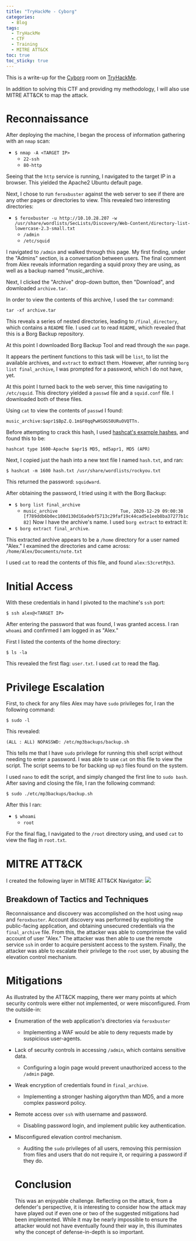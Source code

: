 ```yaml
---
title: "TryHackMe - Cyborg"
categories:
  - Blog
tags:
  - TryHackMe
  - CTF
  - Training
  - MITRE ATT&CK
toc: true
toc_sticky: true
---
```


This is a write-up for the [Cyborg](https://tryhackme.com/room/cyborgt8) room on [TryHackMe](https://tryhackme.com/). 

In addition to solving this CTF and providing my methodology, I will also use MITRE ATT&CK to map the attack.

# Reconnaissance
After deploying the machine, I began the process of information gathering with an `nmap` scan:
- `$ nmap -A <TARGET IP>`
    - `22-ssh`
    - `80-http`

Seeing that the `http` service is running, I navigated to the target IP in a browser. This yielded the Apache2 Ubuntu default page.

Next, I chose to run `feroxbuster` against the web server to see if there are any other pages or directories to view. This revealed two interesting directories:
- `$ feroxbuster -u http://10.10.28.207 -w /usr/share/wordlists/SecLists/Discovery/Web-Content/directory-list-lowercase-2.3-small.txt`
    - `/admin`
    - `/etc/squid`

I navigated to `/admin` and walked through this page. My first finding, under the "Admins" section, is a conversation between users. The final comment from Alex reveals information regarding a squid proxy they are using, as well as a backup named "music_archive.

Next, I clicked the "Archive" drop-down button, then "Download", and downloaded `archive.tar`.

In order to view the contents of this archive, I used the `tar` command:

`tar -xf archive.tar`

This reveals a series of nested directories, leading to `/final_directory`, which contains a `README` file. I used `cat` to read `README`, which revealed that this is a Borg Backup repository.

At this point I downloaded Borg Backup Tool and read through the `man` page.

It appears the pertinent functions to this task will be `list`, to list the available archives, and `extract` to extract them. However, after running `borg list final_archive`, I was prompted for a password, which I do not have, yet.

At this point I turned back to the web server, this time navigating to `/etc/squid`. This directory yielded a `passwd` file and a `squid.conf` file. I downloaded both of these files.

Using `cat` to view the contents of `passwd` I found:

`music_archive:$apr1$BpZ.Q.1m$F0qqPwHSOG50URuOVQTTn.`

Before attempting to crack this hash, I used [hashcat's example hashes](https://hashcat.net/wiki/doku.php?id=example_hashes), and found this to be:

`hashcat type 1600-Apache $apr1$ MD5, md5apr1, MD5 (APR)`

Next, I copied just the hash into a new text file I named `hash.txt`, and ran:

 `$ hashcat -m 1600 hash.txt /usr/share/wordlists/rockyou.txt`

This returned the password: `squidward`.

After obtaining the password, I tried using it with the Borg Backup:
- `$ borg list final_archive`
    - `music_archive                        Tue, 2020-12-29 09:00:38 [f789ddb6b0ec108d130d16adebf5713c29faf19c44cad5e1eeb8ba37277b1c82]`
Now I have the archive's name. I used `borg extract` to extract it:
- `$ borg extract final_archive`.

This extracted archive appears to be a `/home` directory for a user named "Alex." I examined the directories and came across: `/home/Alex/Documents/note.txt`

I used `cat` to read the contents of this file, and found `alex:S3cretP@s3`.

# Initial Access
With these credentials in hand I pivoted to the machine's `ssh` port:

`$ ssh alex@<TARGET IP>`

After entering the password that was found, I was granted access. I ran `whoami` and confirmed I am logged in as "Alex."

First I listed the contents of the home directory:

`$ ls -la`

This revealed the first flag: `user.txt`. I used `cat` to read the flag.

# Privilege Escalation
First, to check for any files Alex may have `sudo` privileges for, I ran the following command:

`$ sudo -l`

This revealed:

`(ALL : ALL) NOPASSWD: /etc/mp3backups/backup.sh`

This tells me that I have `sudo` privilege for running this shell script without needing to enter a password. I was able to use `cat` on this file to view the script. The script seems to be for backing up `mp3` files found on the system. 

I used `nano` to edit the script, and simply changed the first line to `sudo bash`. After saving and closing the file, I ran the following command:

`$ sudo ./etc/mp3backups/backup.sh`

After this I ran:
- `$ whoami`
    - `root`

For the final flag, I navigated to the `/root` directory using, and used `cat` to view the flag in `root.txt`.

# MITRE ATT&CK
I created the following layer in MITRE ATT&CK Navigator:
<a href="/projectpage/assets/images/cyborg-nav-layer.png"><img src="/projectpage/assets/images/cyborg-nav-layer.png"></a>

## Breakdown of Tactics and Techniques
Reconnaissance and discovery was accomplished on the host using `nmap` and `feroxbuster`. Account discovery was performed by exploiting the public-facing application, and obtaining unsecured credentials via the `final_archive` file. From this, the attacker was able to comprimise the valid account of user "Alex." The attacker was then able to use the remote service `ssh` in order to acquire persistent access to the system. Finally, the attacker was able to escalate their privilege to the `root` user, by abusing the elevation control mechanism.

# Mitigations
As illustrated by the ATT&CK mapping, there wer many points at which security controls were either not implemented, or were misconfigured. 
From the outside-in: 
- Enumeration of the web application's directories via `feroxbuster`
  - Implementing a WAF would be able to deny requests made by suspicious user-agents.
- Lack of security controls in accessing `/admin`, which contains sensitive data.
  - Configuring a login page would prevent unauthorized access to the `/admin` page. 
- Weak encryption of credentials found in `final_archive`.
  - Implementing a stronger hashing algorythm than MD5, and a more complex password policy.
- Remote access over `ssh` with username and password.
  - Disabling password login, and implement public key authentication.
- Misconfigured elevation control mechanism.
  - Auditing the `sudo` privileges of all users, removing this permission from files and users that do not require it, or requiring a password if they do.

  # Conclusion

  This was an enjoyable challenge. Reflecting on the attack, from a defender's perspective, it is interesting to consider how the attack may have played out if even one or two of the suggested mitigations had been implemented. While it may be nearly impossible to ensure the attacker would not have eventually found their way in, this illuminates why the concept of defense-in-depth is so important.